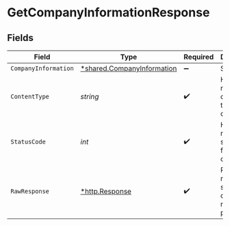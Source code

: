 # GetCompanyInformationResponse


## Fields

| Field                                                                          | Type                                                                           | Required                                                                       | Description                                                                    |
| ------------------------------------------------------------------------------ | ------------------------------------------------------------------------------ | ------------------------------------------------------------------------------ | ------------------------------------------------------------------------------ |
| `CompanyInformation`                                                           | [*shared.CompanyInformation](../../../pkg/models/shared/companyinformation.md) | :heavy_minus_sign:                                                             | Success                                                                        |
| `ContentType`                                                                  | *string*                                                                       | :heavy_check_mark:                                                             | HTTP response content type for this operation                                  |
| `StatusCode`                                                                   | *int*                                                                          | :heavy_check_mark:                                                             | HTTP response status code for this operation                                   |
| `RawResponse`                                                                  | [*http.Response](https://pkg.go.dev/net/http#Response)                         | :heavy_check_mark:                                                             | Raw HTTP response; suitable for custom response parsing                        |